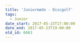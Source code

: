 ```yaml
---
title: 'Juniormøde - Discgolf'
tags:
  - Junior
date_start: 2017-05-23T17:00:00
date_end: 2017-05-23T19:00:00
old_id: 6663
---
```

